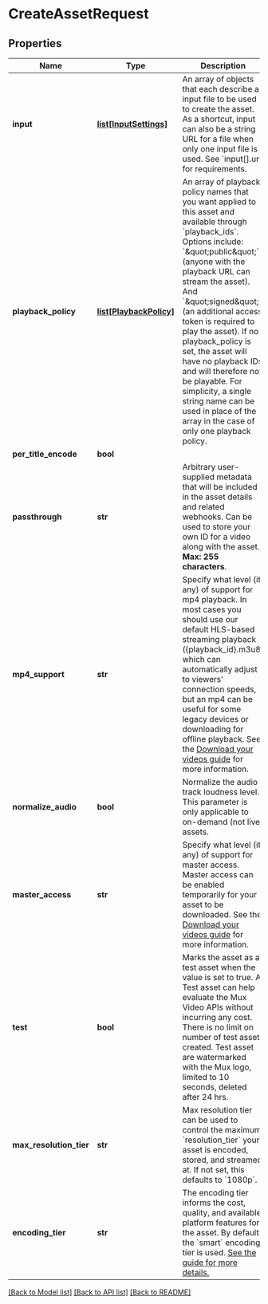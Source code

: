 # CreateAssetRequest

## Properties
Name | Type | Description | Notes
------------ | ------------- | ------------- | -------------
**input** | [**list[InputSettings]**](InputSettings.md) | An array of objects that each describe an input file to be used to create the asset. As a shortcut, input can also be a string URL for a file when only one input file is used. See &#x60;input[].url&#x60; for requirements. | [optional]
**playback_policy** | [**list[PlaybackPolicy]**](PlaybackPolicy.md) | An array of playback policy names that you want applied to this asset and available through &#x60;playback_ids&#x60;. Options include: &#x60;\&quot;public\&quot;&#x60; (anyone with the playback URL can stream the asset). And &#x60;\&quot;signed\&quot;&#x60; (an additional access token is required to play the asset). If no playback_policy is set, the asset will have no playback IDs and will therefore not be playable. For simplicity, a single string name can be used in place of the array in the case of only one playback policy. | [optional]
**per_title_encode** | **bool** |  | [optional]
**passthrough** | **str** | Arbitrary user-supplied metadata that will be included in the asset details and related webhooks. Can be used to store your own ID for a video along with the asset. **Max: 255 characters**. | [optional]
**mp4_support** | **str** | Specify what level (if any) of support for mp4 playback. In most cases you should use our default HLS-based streaming playback ({playback_id}.m3u8) which can automatically adjust to viewers&#39; connection speeds, but an mp4 can be useful for some legacy devices or downloading for offline playback. See the [Download your videos guide](https://docs.mux.com/guides/enable-static-mp4-renditions) for more information. | [optional]
**normalize_audio** | **bool** | Normalize the audio track loudness level. This parameter is only applicable to on-demand (not live) assets. | [optional] [default to False]
**master_access** | **str** | Specify what level (if any) of support for master access. Master access can be enabled temporarily for your asset to be downloaded. See the [Download your videos guide](https://docs.mux.com/guides/enable-static-mp4-renditions) for more information. | [optional]
**test** | **bool** | Marks the asset as a test asset when the value is set to true. A Test asset can help evaluate the Mux Video APIs without incurring any cost. There is no limit on number of test assets created. Test asset are watermarked with the Mux logo, limited to 10 seconds, deleted after 24 hrs. | [optional]
**max_resolution_tier** | **str** | Max resolution tier can be used to control the maximum &#x60;resolution_tier&#x60; your asset is encoded, stored, and streamed at. If not set, this defaults to &#x60;1080p&#x60;. | [optional]
**encoding_tier** | **str** | The encoding tier informs the cost, quality, and available platform features for the asset. By default the &#x60;smart&#x60; encoding tier is used. [See the guide for more details.](https://docs.mux.com/guides/use-encoding-tiers) | [optional]

[[Back to Model list]](../README.md#documentation-for-models) [[Back to API list]](../README.md#documentation-for-api-endpoints) [[Back to README]](../README.md)


